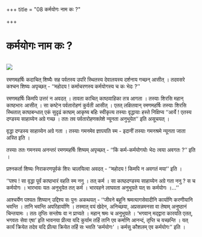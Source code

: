 +++
title = "08 कर्मयोगः नाम कः ?"

+++
# कर्मयोगः नाम कः ?

## ![](magazine_images/img-1658380261Bal2.jpg)

रमणमहर्षिः कदाचित् शिष्यैः सह पर्वतस्य उपरि स्थितस्य देवालयस्य दर्शनाय गच्छन् आसीत् । तदवसरे कश्चन शिष्यः अपृच्छत् - ‘‘महोदय ! कर्माचरणस्य कर्मयोगस्य च कः भेदः ?’’

रमणमहर्षिः किमपि उत्तरं न अवदत् । तावता काचित् काष्ठवाहिका तत्र आगता । तस्याः शिरसि महान् काष्ठभारः आसीत् । सा कष्टेन पर्वतारोहणं कुर्वती आसीत् । एतत् लक्षितवान् रमणमहर्षिः तस्याः शिरसि स्थितात् काष्ठबन्धात् एकं सुदृढं काष्ठम् आकृष्य बहिः स्वीकृत्य तस्याः वृद्धायाः हस्ते निक्षिप्य ‘‘आर्ये ! एतस्य दण्डस्य साहाय्येन अग्रे गच्छ । ततः तव पर्वतारोहणक्लेशे न्यूनता अनुभूयेत’’ इति असूचयत् ।

वृद्धा दण्डस्य साहाय्येन अग्रे गता । तस्याः गमनमेव ज्ञापयति स्म - इदानीं तस्याः गमनश्रमे न्यूनता जाता अस्ति इति ।

तस्याः ततः गमनस्य अनन्तरं रमणमहर्षिः शिष्यम् अपृच्छत् - ‘‘किं कर्म-कर्मयोगयोः भेदः त्वया अवगतः ?’’ इति ।

प्रश्नकर्ता शिष्यः निराकरणपूर्वकं शिरः चालयित्वा अवदत् - ‘‘महोदय ! किमपि न अवगतं मया’’ इति ।

‘‘पश्य ! सा वृद्धा पूर्वं काष्ठभारं वहति स्म ननु । तत् कर्म । सा काष्ठदण्डस्य साहाय्येन अग्रे गता ननु ? स च कर्मयोगः । भारभावः यतः अनुभूयेत तत् कर्म । भारवहने लाघवता अनुभूयते यत् सः कर्मयोगः ।...’’

आश्चर्येण पश्यतः शिष्यान् उद्दिश्य सः पुनः अकथयत् - ‘‘जीवने बहूनि श्रमत्यागसेवादीनि कार्याणि करणीयानि भवन्ति । तानि भवन्ति अपरिहार्याणि । तस्मात् वयं खेदेन, अनिच्छया, अप्रसन्नमनसा वा तेषाम् अनुष्ठानं चिन्तयामः । ततः तृप्तिः सन्तोषः वा न प्राप्यते । महान् श्रमः च अनुभूयते । ‘भगवान् मद्द्वारा कारयति एतत्, भगवतः सेवा एषा’ इति भावनया प्रीत्या यदि कुर्याम तर्हि तानि एव कर्माणि आनन्दं, तृप्ति च यच्छन्ति । यत् कार्यं क्रियेत तदेव यदि प्रीत्या क्रियेत तर्हि सः भवति ‘कर्मयोगः’ । कर्मसु कौशलम् एव कर्मयोगः’’ इति ।


